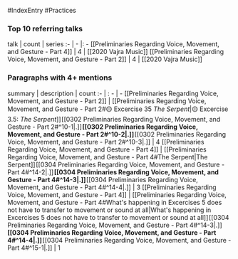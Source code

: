 #IndexEntry #Practices

### Top 10 referring talks
talk | count | series
:- | - |: -
[[Preliminaries Regarding Voice, Movement, and Gesture - Part 4]] | 4 | [[2020 Vajra Music]]
[[Preliminaries Regarding Voice, Movement, and Gesture - Part 2]] | 4 | [[2020 Vajra Music]]

### Paragraphs with 4+ mentions
summary | description | count
:- | : - | -
[[Preliminaries Regarding Voice, Movement, and Gesture - Part 2]] | [[Preliminaries Regarding Voice, Movement, and Gesture - Part 2#🟡 Excercise 35 _The Serpent_\|🟡 Excercise 3.5: _The Serpent_]] [[0302 Preliminaries Regarding Voice, Movement, and Gesture - Part 2#^10-1\|.]] **[[0302 Preliminaries Regarding Voice, Movement, and Gesture - Part 2#^10-2\|.]]** [[0302 Preliminaries Regarding Voice, Movement, and Gesture - Part 2#^10-3\|.]] | 4
[[Preliminaries Regarding Voice, Movement, and Gesture - Part 4]] | [[Preliminaries Regarding Voice, Movement, and Gesture - Part 4#The Serpent\|The Serpent]] [[0304 Preliminaries Regarding Voice, Movement, and Gesture - Part 4#^14-2\|.]] **[[0304 Preliminaries Regarding Voice, Movement, and Gesture - Part 4#^14-3\|.]]** [[0304 Preliminaries Regarding Voice, Movement, and Gesture - Part 4#^14-4\|.]] | 3
[[Preliminaries Regarding Voice, Movement, and Gesture - Part 4]] | [[Preliminaries Regarding Voice, Movement, and Gesture - Part 4#What's happening in Excercises 5 does not have to transfer to movement or sound at all\|What's happening in Excercises 5 does not have to transfer to movement or sound at all]] [[0304 Preliminaries Regarding Voice, Movement, and Gesture - Part 4#^14-3\|.]] **[[0304 Preliminaries Regarding Voice, Movement, and Gesture - Part 4#^14-4\|.]]** [[0304 Preliminaries Regarding Voice, Movement, and Gesture - Part 4#^15-1\|.]] | 1

